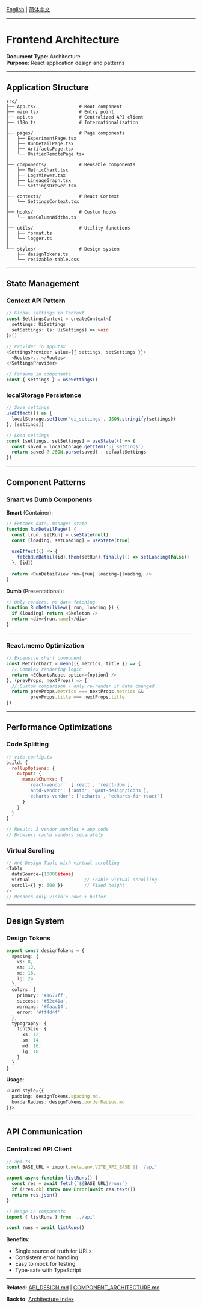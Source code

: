 [English](FRONTEND_ARCHITECTURE.md) | [简体中文](../zh/FRONTEND_ARCHITECTURE.md)

---

# Frontend Architecture

**Document Type**: Architecture  
**Purpose**: React application design and patterns

---

## Application Structure

```
src/
├── App.tsx                # Root component
├── main.tsx               # Entry point
├── api.ts                 # Centralized API client
├── i18n.ts                # Internationalization
│
├── pages/                 # Page components
│   ├── ExperimentPage.tsx
│   ├── RunDetailPage.tsx
│   ├── ArtifactsPage.tsx
│   └── UnifiedRemotePage.tsx
│
├── components/            # Reusable components
│   ├── MetricChart.tsx
│   ├── LogsViewer.tsx
│   ├── LineageGraph.tsx
│   └── SettingsDrawer.tsx
│
├── contexts/              # React Context
│   └── SettingsContext.tsx
│
├── hooks/                 # Custom hooks
│   └── useColumnWidths.ts
│
├── utils/                 # Utility functions
│   ├── format.ts
│   └── logger.ts
│
└── styles/                # Design system
    ├── designTokens.ts
    └── resizable-table.css
```

---

## State Management

### Context API Pattern

```typescript
// Global settings in Context
const SettingsContext = createContext<{
  settings: UiSettings
  setSettings: (s: UiSettings) => void
}>()

// Provider in App.tsx
<SettingsProvider value={{ settings, setSettings }}>
  <Routes>...</Routes>
</SettingsProvider>

// Consume in components
const { settings } = useSettings()
```

### localStorage Persistence

```typescript
// Save settings
useEffect(() => {
  localStorage.setItem('ui_settings', JSON.stringify(settings))
}, [settings])

// Load settings
const [settings, setSettings] = useState(() => {
  const saved = localStorage.getItem('ui_settings')
  return saved ? JSON.parse(saved) : defaultSettings
})
```

---

## Component Patterns

### Smart vs Dumb Components

**Smart** (Container):
```typescript
// Fetches data, manages state
function RunDetailPage() {
  const [run, setRun] = useState(null)
  const [loading, setLoading] = useState(true)
  
  useEffect(() => {
    fetchRunDetail(id).then(setRun).finally(() => setLoading(false))
  }, [id])
  
  return <RunDetailView run={run} loading={loading} />
}
```

**Dumb** (Presentational):
```typescript
// Only renders, no data fetching
function RunDetailView({ run, loading }) {
  if (loading) return <Skeleton />
  return <div>{run.name}</div>
}
```

---

### React.memo Optimization

```typescript
// Expensive chart component
const MetricChart = memo(({ metrics, title }) => {
  // Complex rendering logic
  return <EChartsReact option={option} />
}, (prevProps, nextProps) => {
  // Custom comparison - only re-render if data changed
  return prevProps.metrics === nextProps.metrics &&
         prevProps.title === nextProps.title
})
```

---

## Performance Optimizations

### Code Splitting

```javascript
// vite.config.ts
build: {
  rollupOptions: {
    output: {
      manualChunks: {
        'react-vendor': ['react', 'react-dom'],
        'antd-vendor': ['antd', '@ant-design/icons'],
        'echarts-vendor': ['echarts', 'echarts-for-react']
      }
    }
  }
}

// Result: 3 vendor bundles + app code
// Browsers cache vendors separately
```

### Virtual Scrolling

```typescript
// Ant Design Table with virtual scrolling
<Table
  dataSource={10000items}
  virtual                    // Enable virtual scrolling
  scroll={{ y: 600 }}        // Fixed height
/>
// Renders only visible rows + buffer
```

---

## Design System

### Design Tokens

```typescript
export const designTokens = {
  spacing: {
    xs: 8,
    sm: 12,
    md: 16,
    lg: 24
  },
  colors: {
    primary: '#1677ff',
    success: '#52c41a',
    warning: '#faad14',
    error: '#ff4d4f'
  },
  typography: {
    fontSize: {
      xs: 12,
      sm: 14,
      md: 16,
      lg: 18
    }
  }
}
```

**Usage**:
```typescript
<Card style={{
  padding: designTokens.spacing.md,
  borderRadius: designTokens.borderRadius.md
}}>
```

---

## API Communication

### Centralized API Client

```typescript
// api.ts
const BASE_URL = import.meta.env.VITE_API_BASE || '/api'

export async function listRuns() {
  const res = await fetch(`${BASE_URL}/runs`)
  if (!res.ok) throw new Error(await res.text())
  return res.json()
}

// Usage in components
import { listRuns } from '../api'

const runs = await listRuns()
```

**Benefits**:
- Single source of truth for URLs
- Consistent error handling
- Easy to mock for testing
- Type-safe with TypeScript

---

**Related**: [API_DESIGN.md](API_DESIGN.md) | [COMPONENT_ARCHITECTURE.md](COMPONENT_ARCHITECTURE.md)

**Back to**: [Architecture Index](README.md)

